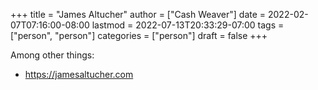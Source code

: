 +++
title = "James Altucher"
author = ["Cash Weaver"]
date = 2022-02-07T07:16:00-08:00
lastmod = 2022-07-13T20:33:29-07:00
tags = ["person", "person"]
categories = ["person"]
draft = false
+++

Among other things:

-   <https://jamesaltucher.com>

